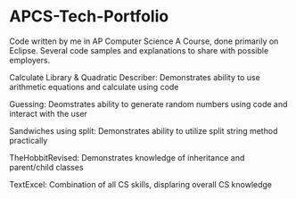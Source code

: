 # APCS-Tech-Portfolio
Code written by me in AP Computer Science A Course, done primarily on Eclipse. Several code samples and explanations to share with possible employers. 

Calculate Library & Quadratic Describer: Demonstrates ability to use arithmetic equations and calculate using code

Guessing: Deomstrates ability to generate random numbers using code and interact with the user

Sandwiches using split: Demonstrates ability to utilize split string method practically

TheHobbitRevised: Demonstrates knowledge of inheritance and parent/child classes

TextExcel: Combination of all CS skills, displaring overall CS knowledge
